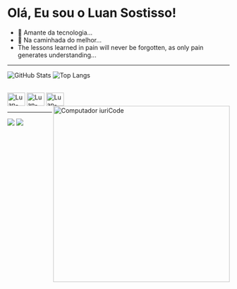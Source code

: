 ### <h1>Olá, Eu sou o Luan Sostisso!</h1> 

- 🔭 Amante da tecnologia...
- 🌱 Na caminhada do melhor...
-  The lessons learned in pain will never be forgotten, as only pain generates understanding...
  <hr>

![GitHub Stats](https://github-readme-stats.vercel.app/api?username=Luansostisso&show_icons=true&theme=radical)
![Top Langs](https://github-readme-stats.vercel.app/api/top-langs/?username=Luansostisso&layout=compact&theme=radical)



<div style="display: inline_block"><br>
  <img align="center" alt="Luan-Github" height="30" width="40" src="https://cdn.jsdelivr.net/gh/devicons/devicon/icons/github/github-original.svg" />
  <img align="center" alt="Luan-Vscode" height="30" width="40" src="https://cdn.jsdelivr.net/gh/devicons/devicon/icons/vscode/vscode-original.svg" />
  <img align="center" alt="Luan-CSharp" height="30" width="40" src="https://cdn.jsdelivr.net/gh/devicons/devicon/icons/csharp/csharp-original.svg" />




<img src="https://raw.githubusercontent.com/MicaelliMedeiros/micaellimedeiros/master/image/computer-illustration.png" min-width="400px" max-width="400px" width="400px" align="right" alt="Computador iuriCode">
<div align="center">

 </div>
  
<hr>

<div> 

  <a href="https://www.instagram.com/luan_sostisso__/" target="_blank"><img src="https://img.shields.io/badge/-Instagram-%23E4405F?style=for-the-badge&logo=instagram&logoColor=white" target="_blank"></a>
<a href="mailto:luansostisso7@gmail.com">
  <img src="https://img.shields.io/badge/-Gmail-%23333?style=for-the-badge&logo=gmail&logoColor=white" target="_blank">
</a>

</div>
